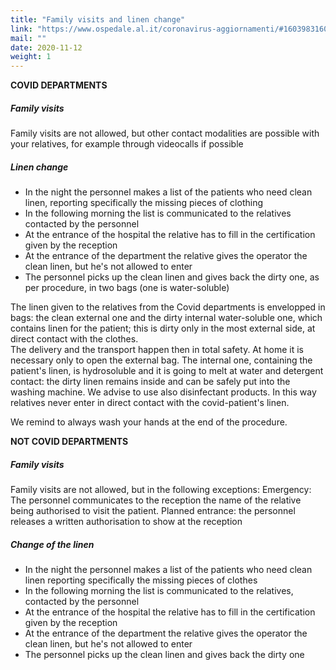 ```yaml
---
title: "Family visits and linen change"
link: "https://www.ospedale.al.it/coronavirus-aggiornamenti/#1603983160431-d9a7bee0-ff20"
mail: ""
date: 2020-11-12
weight: 1
---
```


**COVID DEPARTMENTS**

##### Family visits
Family visits are not allowed, but other contact modalities are possible with your relatives, for example through videocalls if possible

##### Linen change
+ In the night the personnel makes a list of the patients who need clean linen, reporting specifically the missing pieces of clothing
+ In the following morning the list is communicated to the relatives contacted by the personnel
+ At the entrance of the hospital the relative has to fill in the certification given by the reception
+ At the entrance of the department the relative gives the operator the clean linen, but he's not allowed to enter
+ The personnel picks up the clean linen and gives back the dirty one, as per procedure, in two bags (one is water-soluble)

The linen given to the relatives from the Covid departments is envelopped in bags: the clean external one and the dirty internal water-soluble one, which contains linen for the patient; this is dirty only in the most external side, at direct contact with the clothes.  
The delivery and the transport happen then in total safety. 
At home it is necessary only to open the external bag. The internal one, containing the patient's linen, is hydrosoluble and it is going to melt at water and detergent contact: the dirty linen remains inside and can be safely put into the washing machine. We advise to use also disinfectant products. In this way relatives never enter in direct contact with the covid-patient's linen.

We remind to always wash your hands at the end of the procedure.

**NOT COVID DEPARTMENTS**

##### Family visits
Family visits are not allowed, but in the following exceptions: Emergency: The personnel communicates to the reception the name of the relative being authorised to visit the patient. Planned entrance: the personnel releases a written authorisation to show at the reception

##### Change of the linen
+ In the night the personnel makes a list of the patients who need clean linen reporting specifically the missing pieces of clothes
+ In the following morning the list is communicated to the relatives, contacted by the personnel
+ At the entrance of the hospital the relative has to fill in the certification given by the reception
+ At the entrance of the department the relative gives the operator the clean linen, but he's not allowed to enter
+ The personnel picks up the clean linen and gives back the dirty one

